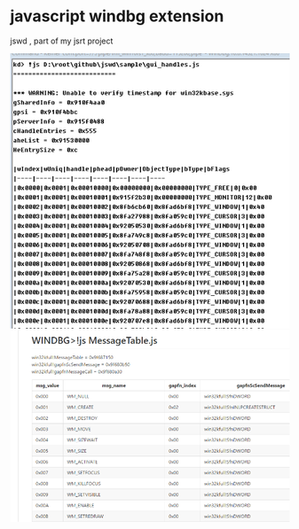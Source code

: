 # javascript windbg extension

jswd , part of my jsrt project

![](./jswd.png)
![](./MessageTable.png)